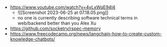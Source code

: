 - https://www.youtube.com/watch?v=4vLxWqE94l4
	- ![[Screenshot 2023-06-25 at 07.18.05.png]]
	- no one is currently describing software technical terms in web/backend better than you Alex Xu
- https://github.com/socketry/rspec-memory
- https://www.freecodecamp.org/news/langchain-how-to-create-custom-knowledge-chatbots/